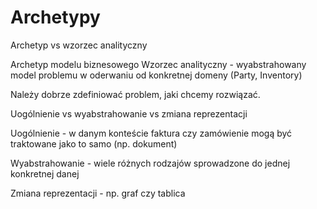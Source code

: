 # Archetypy

Archetyp vs wzorzec analityczny

Archetyp modelu biznesowego
Wzorzec analityczny - wyabstrahowany model problemu w oderwaniu od konkretnej domeny (Party, Inventory)

Należy dobrze zdefiniować problem, jaki chcemy rozwiązać. 

Uogólnienie vs wyabstrahowanie vs zmiana reprezentacji

Uogólnienie - w danym konteście faktura czy zamówienie mogą być traktowane jako to samo (np. dokument)

Wyabstrahowanie - wiele różnych rodzajów sprowadzone do jednej konkretnej danej

Zmiana reprezentacji - np. graf czy tablica 